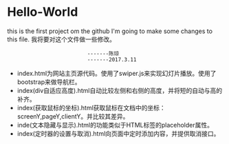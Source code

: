 # Hello-World
this is the first project om the github
I'm going to make some changes to this file.
我将要对这个文件做一些修改。

                              -------陈琼
                              -------2017.3.11
                              
* index.html为网站主页源代码。使用了swiper.js来实现幻灯片播放。使用了bootstrap来做导航栏。   
* index(div自适应高度).html自动比较左侧和右侧的高度，并将短的自动与高的补齐。
* index(获取鼠标的坐标).html获取鼠标在文档中的坐标：screenY,pageY,clientY。并比较其差异。
* inde(文本隐藏与显示).html的功能类似于HTML标签的placeholder属性。
* index(定时器的设置与取消).html向页面中定时添加内容，并提供取消接口。








